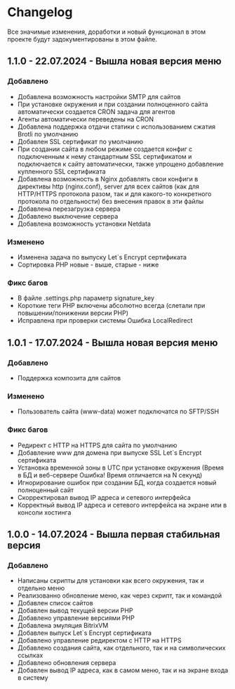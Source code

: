 # Changelog
Все значимые изменения, доработки и новый функционал в этом проекте будут задокументированы в этом файле.
## 1.1.0 - 22.07.2024 - Вышла новая версия меню
### Добавлено
- Добавлена возможность настройки SMTP для сайтов
- При установке окружения и при создании полноценного сайта автоматически создается CRON задача для агентов
- Агенты автоматически переведены на CRON
- Добавлена поддержка отдачи статики с использованием сжатия Brotli по умолчанию
- Добавлен SSL сертификат по умолчанию
- При создании сайта в любом режиме создается конфиг с подключенным к нему стандартным SSL сертификатом и подключается к сайту автоматически, также упрощено добавление купленного SSL сертификата
- Добавлена возможность в Nginx добавлять свои конфиги в директивы http (nginx.conf), server для всех сайтов (как для HTTP/HTTPS протокола разом, так и для какого-то конкретного протокола по отдельности) без внесения правок в эти файлы
- Добавлена перезагрузка сервера
- Добавлено выключение сервера
- Добавлена возможность установки Netdata
### Изменено
- Изменена задача по выпуску Let`s Encrypt сертификата
- Сортировка PHP новые - выше, старые - ниже
### Фикс багов
- В файле .settings.php параметр signature_key
- Короткие теги PHP включены абсолютно всегда (слетали при повышении/понижении версии PHP)
- Исправлена при проверки системы Ошибка LocalRedirect

## 1.0.1 - 17.07.2024 - Вышла новая версия меню
### Добавлено
- Поддержка композита для сайтов
### Изменено
- Пользователь сайта (www-data) может подключатся по SFTP/SSH
### Фикс багов
- Редирект с HTTP на HTTPS для сайта по умолчанию
- Добавление www для домена при выпуске SSL Let`s Encrypt сертификата
- Установка временной зоны в UTC при установке окружения (Время в БД и веб-сервере Ошибка! Время отличается на N секунд)
- Игнорирование ошибок при создании БД, когда создается новый полноценный сайт
- Скорректировал вывод IP адреса и сетевого интерфейса
- Корректный вывод IP адреса и сетевого интерфейса на экране или в консоли хостинга 
## 1.0.0 - 14.07.2024 - Вышла первая стабильная версия
### Добавлено
- Написаны скрипты для установки как всего окружения, так и отдельно меню
- Реализованно обновление меню, как через скрипт, так и командой
- Добавлен список сайтов
- Добавлен вывод текущей версии PHP
- Добавлено управление версиями PHP
- Добавлена эмуляция BitrixVM
- Добавлен выпуск Let`s Encrypt сертификата
- Добавлено управление редиректом с HTTP на HTTPS
- Добавлено создания сайта, как отдельного, так и на символических ссылках
- Добавлено обновления сервера
- Добавлен вывод IP адреса, как в самом меню, так и на экране входа в систему


